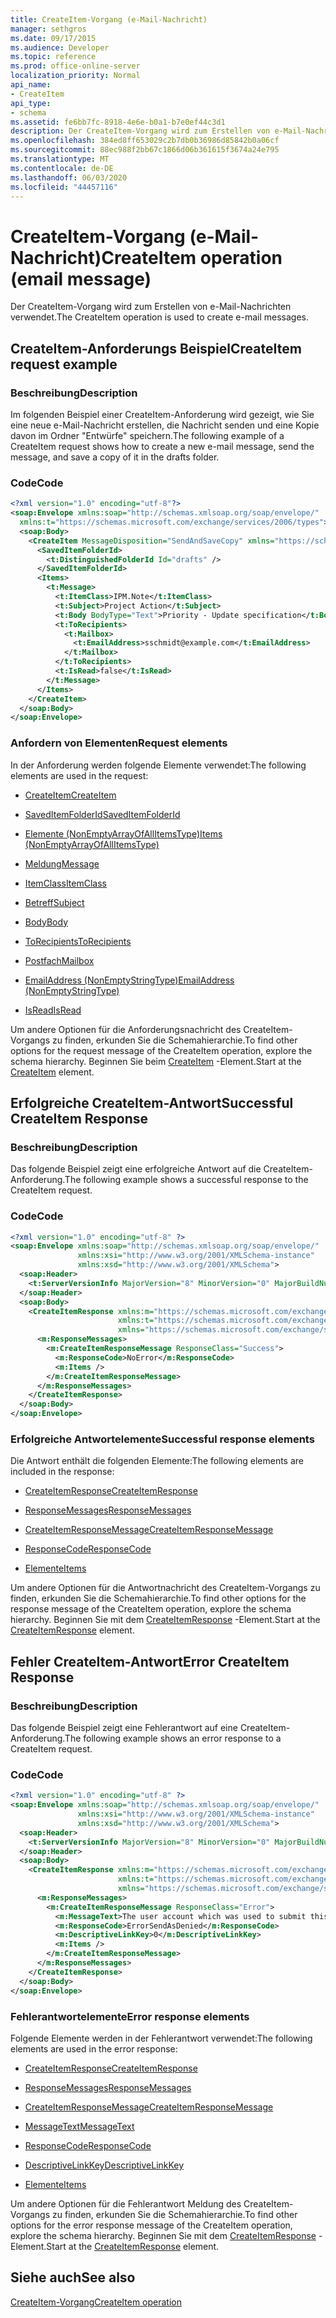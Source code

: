 ```yaml
---
title: CreateItem-Vorgang (e-Mail-Nachricht)
manager: sethgros
ms.date: 09/17/2015
ms.audience: Developer
ms.topic: reference
ms.prod: office-online-server
localization_priority: Normal
api_name:
- CreateItem
api_type:
- schema
ms.assetid: fe6bb7fc-8918-4e6e-b0a1-b7e0ef44c3d1
description: Der CreateItem-Vorgang wird zum Erstellen von e-Mail-Nachrichten verwendet.
ms.openlocfilehash: 384ed8ff653029c2b7db0b36986d85842b0a06cf
ms.sourcegitcommit: 88ec988f2bb67c1866d06b361615f3674a24e795
ms.translationtype: MT
ms.contentlocale: de-DE
ms.lasthandoff: 06/03/2020
ms.locfileid: "44457116"
---
```

# <a name="createitem-operation-email-message"></a><span data-ttu-id="1af3c-103">CreateItem-Vorgang (e-Mail-Nachricht)</span><span class="sxs-lookup"><span data-stu-id="1af3c-103">CreateItem operation (email message)</span></span>

<span data-ttu-id="1af3c-104">Der CreateItem-Vorgang wird zum Erstellen von e-Mail-Nachrichten verwendet.</span><span class="sxs-lookup"><span data-stu-id="1af3c-104">The CreateItem operation is used to create e-mail messages.</span></span>
  
## <a name="createitem-request-example"></a><span data-ttu-id="1af3c-105">CreateItem-Anforderungs Beispiel</span><span class="sxs-lookup"><span data-stu-id="1af3c-105">CreateItem request example</span></span>

### <a name="description"></a><span data-ttu-id="1af3c-106">Beschreibung</span><span class="sxs-lookup"><span data-stu-id="1af3c-106">Description</span></span>

<span data-ttu-id="1af3c-107">Im folgenden Beispiel einer CreateItem-Anforderung wird gezeigt, wie Sie eine neue e-Mail-Nachricht erstellen, die Nachricht senden und eine Kopie davon im Ordner "Entwürfe" speichern.</span><span class="sxs-lookup"><span data-stu-id="1af3c-107">The following example of a CreateItem request shows how to create a new e-mail message, send the message, and save a copy of it in the drafts folder.</span></span>
  
### <a name="code"></a><span data-ttu-id="1af3c-108">Code</span><span class="sxs-lookup"><span data-stu-id="1af3c-108">Code</span></span>

```XML
<?xml version="1.0" encoding="utf-8"?>
<soap:Envelope xmlns:soap="http://schemas.xmlsoap.org/soap/envelope/"
  xmlns:t="https://schemas.microsoft.com/exchange/services/2006/types">
  <soap:Body>
    <CreateItem MessageDisposition="SendAndSaveCopy" xmlns="https://schemas.microsoft.com/exchange/services/2006/messages">
      <SavedItemFolderId>
        <t:DistinguishedFolderId Id="drafts" />
      </SavedItemFolderId>
      <Items>
        <t:Message>
          <t:ItemClass>IPM.Note</t:ItemClass>
          <t:Subject>Project Action</t:Subject>
          <t:Body BodyType="Text">Priority - Update specification</t:Body>
          <t:ToRecipients>
            <t:Mailbox>
              <t:EmailAddress>sschmidt@example.com</t:EmailAddress>
            </t:Mailbox>
          </t:ToRecipients>
          <t:IsRead>false</t:IsRead>
        </t:Message>
      </Items>
    </CreateItem>
  </soap:Body>
</soap:Envelope>
```

### <a name="request-elements"></a><span data-ttu-id="1af3c-109">Anfordern von Elementen</span><span class="sxs-lookup"><span data-stu-id="1af3c-109">Request elements</span></span>

<span data-ttu-id="1af3c-110">In der Anforderung werden folgende Elemente verwendet:</span><span class="sxs-lookup"><span data-stu-id="1af3c-110">The following elements are used in the request:</span></span> 
  
- [<span data-ttu-id="1af3c-111">CreateItem</span><span class="sxs-lookup"><span data-stu-id="1af3c-111">CreateItem</span></span>](createitem.md)
    
- [<span data-ttu-id="1af3c-112">SavedItemFolderId</span><span class="sxs-lookup"><span data-stu-id="1af3c-112">SavedItemFolderId</span></span>](saveditemfolderid.md)
    
- [<span data-ttu-id="1af3c-113">Elemente (NonEmptyArrayOfAllItemsType)</span><span class="sxs-lookup"><span data-stu-id="1af3c-113">Items (NonEmptyArrayOfAllItemsType)</span></span>](items-nonemptyarrayofallitemstype.md)
    
- [<span data-ttu-id="1af3c-114">Meldung</span><span class="sxs-lookup"><span data-stu-id="1af3c-114">Message</span></span>](message-ex15websvcsotherref.md)
    
- [<span data-ttu-id="1af3c-115">ItemClass</span><span class="sxs-lookup"><span data-stu-id="1af3c-115">ItemClass</span></span>](itemclass.md)
    
- [<span data-ttu-id="1af3c-116">Betreff</span><span class="sxs-lookup"><span data-stu-id="1af3c-116">Subject</span></span>](subject.md)
    
- [<span data-ttu-id="1af3c-117">Body</span><span class="sxs-lookup"><span data-stu-id="1af3c-117">Body</span></span>](body.md)
    
- [<span data-ttu-id="1af3c-118">ToRecipients</span><span class="sxs-lookup"><span data-stu-id="1af3c-118">ToRecipients</span></span>](torecipients.md)
    
- [<span data-ttu-id="1af3c-119">Postfach</span><span class="sxs-lookup"><span data-stu-id="1af3c-119">Mailbox</span></span>](mailbox.md)
    
- [<span data-ttu-id="1af3c-120">EmailAddress (NonEmptyStringType)</span><span class="sxs-lookup"><span data-stu-id="1af3c-120">EmailAddress (NonEmptyStringType)</span></span>](emailaddress-nonemptystringtype.md)
    
- [<span data-ttu-id="1af3c-121">IsRead</span><span class="sxs-lookup"><span data-stu-id="1af3c-121">IsRead</span></span>](isread.md)
    
<span data-ttu-id="1af3c-122">Um andere Optionen für die Anforderungsnachricht des CreateItem-Vorgangs zu finden, erkunden Sie die Schemahierarchie.</span><span class="sxs-lookup"><span data-stu-id="1af3c-122">To find other options for the request message of the CreateItem operation, explore the schema hierarchy.</span></span> <span data-ttu-id="1af3c-123">Beginnen Sie beim [CreateItem](createitem.md) -Element.</span><span class="sxs-lookup"><span data-stu-id="1af3c-123">Start at the [CreateItem](createitem.md) element.</span></span> 
  
## <a name="successful-createitem-response"></a><span data-ttu-id="1af3c-124">Erfolgreiche CreateItem-Antwort</span><span class="sxs-lookup"><span data-stu-id="1af3c-124">Successful CreateItem Response</span></span>

### <a name="description"></a><span data-ttu-id="1af3c-125">Beschreibung</span><span class="sxs-lookup"><span data-stu-id="1af3c-125">Description</span></span>

<span data-ttu-id="1af3c-126">Das folgende Beispiel zeigt eine erfolgreiche Antwort auf die CreateItem-Anforderung.</span><span class="sxs-lookup"><span data-stu-id="1af3c-126">The following example shows a successful response to the CreateItem request.</span></span>
  
### <a name="code"></a><span data-ttu-id="1af3c-127">Code</span><span class="sxs-lookup"><span data-stu-id="1af3c-127">Code</span></span>

```XML
<?xml version="1.0" encoding="utf-8" ?>
<soap:Envelope xmlns:soap="http://schemas.xmlsoap.org/soap/envelope/" 
               xmlns:xsi="http://www.w3.org/2001/XMLSchema-instance" 
               xmlns:xsd="http://www.w3.org/2001/XMLSchema">
  <soap:Header>
    <t:ServerVersionInfo MajorVersion="8" MinorVersion="0" MajorBuildNumber="595" MinorBuildNumber="0" xmlns:t="https://schemas.microsoft.com/exchange/services/2006/types" />
  </soap:Header>
  <soap:Body>
    <CreateItemResponse xmlns:m="https://schemas.microsoft.com/exchange/services/2006/messages" 
                        xmlns:t="https://schemas.microsoft.com/exchange/services/2006/types" 
                        xmlns="https://schemas.microsoft.com/exchange/services/2006/messages">
      <m:ResponseMessages>
        <m:CreateItemResponseMessage ResponseClass="Success">
          <m:ResponseCode>NoError</m:ResponseCode>
          <m:Items />
        </m:CreateItemResponseMessage>
      </m:ResponseMessages>
    </CreateItemResponse>
  </soap:Body>
</soap:Envelope>
```

### <a name="successful-response-elements"></a><span data-ttu-id="1af3c-128">Erfolgreiche Antwortelemente</span><span class="sxs-lookup"><span data-stu-id="1af3c-128">Successful response elements</span></span>

<span data-ttu-id="1af3c-129">Die Antwort enthält die folgenden Elemente:</span><span class="sxs-lookup"><span data-stu-id="1af3c-129">The following elements are included in the response:</span></span> 
  
- [<span data-ttu-id="1af3c-130">CreateItemResponse</span><span class="sxs-lookup"><span data-stu-id="1af3c-130">CreateItemResponse</span></span>](createitemresponse.md)
    
- [<span data-ttu-id="1af3c-131">ResponseMessages</span><span class="sxs-lookup"><span data-stu-id="1af3c-131">ResponseMessages</span></span>](responsemessages.md)
    
- [<span data-ttu-id="1af3c-132">CreateItemResponseMessage</span><span class="sxs-lookup"><span data-stu-id="1af3c-132">CreateItemResponseMessage</span></span>](createitemresponsemessage.md)
    
- [<span data-ttu-id="1af3c-133">ResponseCode</span><span class="sxs-lookup"><span data-stu-id="1af3c-133">ResponseCode</span></span>](responsecode.md)
    
- [<span data-ttu-id="1af3c-134">Elemente</span><span class="sxs-lookup"><span data-stu-id="1af3c-134">Items</span></span>](items.md)
    
<span data-ttu-id="1af3c-135">Um andere Optionen für die Antwortnachricht des CreateItem-Vorgangs zu finden, erkunden Sie die Schemahierarchie.</span><span class="sxs-lookup"><span data-stu-id="1af3c-135">To find other options for the response message of the CreateItem operation, explore the schema hierarchy.</span></span> <span data-ttu-id="1af3c-136">Beginnen Sie mit dem [CreateItemResponse](createitemresponse.md) -Element.</span><span class="sxs-lookup"><span data-stu-id="1af3c-136">Start at the [CreateItemResponse](createitemresponse.md) element.</span></span> 
  
## <a name="error-createitem-response"></a><span data-ttu-id="1af3c-137">Fehler CreateItem-Antwort</span><span class="sxs-lookup"><span data-stu-id="1af3c-137">Error CreateItem Response</span></span>

### <a name="description"></a><span data-ttu-id="1af3c-138">Beschreibung</span><span class="sxs-lookup"><span data-stu-id="1af3c-138">Description</span></span>

<span data-ttu-id="1af3c-139">Das folgende Beispiel zeigt eine Fehlerantwort auf eine CreateItem-Anforderung.</span><span class="sxs-lookup"><span data-stu-id="1af3c-139">The following example shows an error response to a CreateItem request.</span></span>
  
### <a name="code"></a><span data-ttu-id="1af3c-140">Code</span><span class="sxs-lookup"><span data-stu-id="1af3c-140">Code</span></span>

```XML
<?xml version="1.0" encoding="utf-8" ?>
<soap:Envelope xmlns:soap="http://schemas.xmlsoap.org/soap/envelope/" 
               xmlns:xsi="http://www.w3.org/2001/XMLSchema-instance" 
               xmlns:xsd="http://www.w3.org/2001/XMLSchema">
  <soap:Header>
    <t:ServerVersionInfo MajorVersion="8" MinorVersion="0" MajorBuildNumber="595" MinorBuildNumber="0" xmlns:t="https://schemas.microsoft.com/exchange/services/2006/types" />
  </soap:Header>
  <soap:Body>
    <CreateItemResponse xmlns:m="https://schemas.microsoft.com/exchange/services/2006/messages" 
                        xmlns:t="https://schemas.microsoft.com/exchange/services/2006/types" 
                        xmlns="https://schemas.microsoft.com/exchange/services/2006/messages">
      <m:ResponseMessages>
        <m:CreateItemResponseMessage ResponseClass="Error">
          <m:MessageText>The user account which was used to submit this request does not have the right to send mail on behalf of the specified sending account.</m:MessageText>
          <m:ResponseCode>ErrorSendAsDenied</m:ResponseCode>
          <m:DescriptiveLinkKey>0</m:DescriptiveLinkKey>
          <m:Items />
        </m:CreateItemResponseMessage>
      </m:ResponseMessages>
    </CreateItemResponse>
  </soap:Body>
</soap:Envelope>
```

### <a name="error-response-elements"></a><span data-ttu-id="1af3c-141">Fehlerantwortelemente</span><span class="sxs-lookup"><span data-stu-id="1af3c-141">Error response elements</span></span>

<span data-ttu-id="1af3c-142">Folgende Elemente werden in der Fehlerantwort verwendet:</span><span class="sxs-lookup"><span data-stu-id="1af3c-142">The following elements are used in the error response:</span></span> 
  
- [<span data-ttu-id="1af3c-143">CreateItemResponse</span><span class="sxs-lookup"><span data-stu-id="1af3c-143">CreateItemResponse</span></span>](createitemresponse.md)
    
- [<span data-ttu-id="1af3c-144">ResponseMessages</span><span class="sxs-lookup"><span data-stu-id="1af3c-144">ResponseMessages</span></span>](responsemessages.md)
    
- [<span data-ttu-id="1af3c-145">CreateItemResponseMessage</span><span class="sxs-lookup"><span data-stu-id="1af3c-145">CreateItemResponseMessage</span></span>](createitemresponsemessage.md)
    
- [<span data-ttu-id="1af3c-146">MessageText</span><span class="sxs-lookup"><span data-stu-id="1af3c-146">MessageText</span></span>](messagetext.md)
    
- [<span data-ttu-id="1af3c-147">ResponseCode</span><span class="sxs-lookup"><span data-stu-id="1af3c-147">ResponseCode</span></span>](responsecode.md)
    
- [<span data-ttu-id="1af3c-148">DescriptiveLinkKey</span><span class="sxs-lookup"><span data-stu-id="1af3c-148">DescriptiveLinkKey</span></span>](descriptivelinkkey.md)
    
- [<span data-ttu-id="1af3c-149">Elemente</span><span class="sxs-lookup"><span data-stu-id="1af3c-149">Items</span></span>](items.md)
    
<span data-ttu-id="1af3c-150">Um andere Optionen für die Fehlerantwort Meldung des CreateItem-Vorgangs zu finden, erkunden Sie die Schemahierarchie.</span><span class="sxs-lookup"><span data-stu-id="1af3c-150">To find other options for the error response message of the CreateItem operation, explore the schema hierarchy.</span></span> <span data-ttu-id="1af3c-151">Beginnen Sie mit dem [CreateItemResponse](createitemresponse.md) -Element.</span><span class="sxs-lookup"><span data-stu-id="1af3c-151">Start at the [CreateItemResponse](createitemresponse.md) element.</span></span> 
  
## <a name="see-also"></a><span data-ttu-id="1af3c-152">Siehe auch</span><span class="sxs-lookup"><span data-stu-id="1af3c-152">See also</span></span>



[<span data-ttu-id="1af3c-153">CreateItem-Vorgang</span><span class="sxs-lookup"><span data-stu-id="1af3c-153">CreateItem operation</span></span>](createitem-operation.md)

